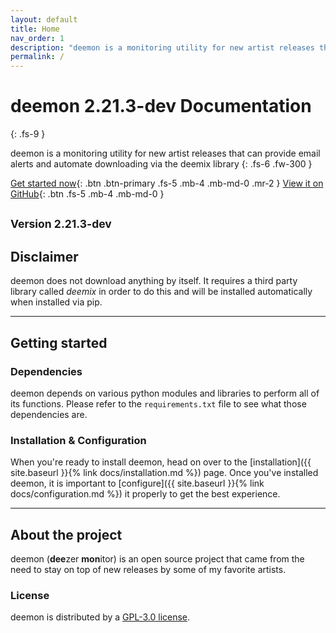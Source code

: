 ```yaml
---
layout: default
title: Home
nav_order: 1
description: "deemon is a monitoring utility for new artist releases that can provide email alerts and automate downloading via the deemix library"
permalink: /
---
```


# deemon 2.21.3-dev Documentation
{: .fs-9 }

deemon is a monitoring utility for new artist releases that can provide email alerts and automate downloading via the deemix library
{: .fs-6 .fw-300 }

[Get started now](#getting-started){: .btn .btn-primary .fs-5 .mb-4 .mb-md-0 .mr-2 } [View it on GitHub](https://github.com/digitalec/deemon){: .btn .fs-5 .mb-4 .mb-md-0 }

<small>Version 2.21.3-dev</small>
---

## Disclaimer

deemon does not download anything by itself. It requires a third party library 
called *deemix* in order to do this and will be installed automatically when 
installed via pip.

---

## Getting started

### Dependencies

deemon depends on various python modules and libraries to perform all of its functions. Please refer to the `requirements.txt` file to see what those dependencies are.

### Installation & Configuration

When you're ready to install deemon, head on over to the 
[installation]({{ site.baseurl }}{% link docs/installation.md %}) page. Once 
you've installed deemon, it is important to 
[configure]({{ site.baseurl }}{% link docs/configuration.md %}) it properly to 
get the best experience.


---

## About the project

deemon (**dee**zer **mon**itor) is an open source project that came from the need to stay on top of new 
releases by some of my favorite artists.

### License

deemon is distributed by a [GPL-3.0 license](https://github.com/digitalec/deemon/blob/main/LICENSE).
